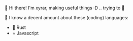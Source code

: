 👋 Hi there! I'm xyrar, making useful things :D
   .. trying to 🫡

🤔 I know a decent amount about these (coding) languages: 
   - 🦀 Rust
   - ⭐ Javascript
